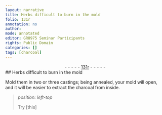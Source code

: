 ```yaml
---
layout: narrative
title: Herbs difficult to burn in the mold
folio: 131r
annotation: no
author:
mode: annotated
editor: GR8975 Seminar Participants
rights: Public Domain
categories: []
tags: [charcoal]
---
```


 <div class="folio" align="center">- - - - - <a href="http://gallica.bnf.fr/ark:/12148/btv1b10500001g/f267.item.r=" target="_blank">131r</a> - - - - - </div> 
##  Herbs difficult to burn in the mold 

 
 Mold them in two or three castings; being annealed, your mold will open, and it will be easier to extract the <span class="material">charcoal</span> from inside. 
 
> *position: left-top*
> 
>  Try [this] 
 